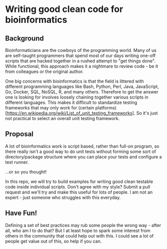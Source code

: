 # Writing good clean code for bioinformatics

## Background
Bioinformaticians are the cowboys of the programming world.  Many of us are self-taught programmers that spend most of our days writing one-off scripts that are hacked together in a rushed attempt to "get things done".  While functional, this approach makes it a nightmare to review code - be it from colleagues or the original author.

One big concerns with bioinformatics is that the field is littered with different programming languages like Bash, Python, Perl, Java, JavaScript, Go, Docker, SQL, NoSQL, R, and many others.  Therefore to get the answer one is looking for involves loosely chaining together various scripts in different languages.  This makes it difficult to standardize testing frameworks that may only work for (certain platforms)[https://en.wikipedia.org/wiki/List_of_unit_testing_frameworks].  So it's just not practical to select an overall unit testing framework.

## Proposal
A lot of bioinformatics work is script based, rather than full-on program, so there really isn't a good way to do unit tests without forming some sort of directory/package structure where you can place your tests and configure a test runner.

...or so you thought!  

In this repo, we will try to build examples for writing good clean testable code inside individual scripts.  Don't agree with my style?  Submit a pull request and we'll try and make this useful for lots of people.  I am not an expert - just someone who struggles with this everyday.

## Have Fun!
Defining a set of best practices may rub some people the wrong way - after all, who am I to do that?  But I at least hope to spark some interest from others in the community that could help out with this.  I could see a lot of people get value out of this, so help if you can.